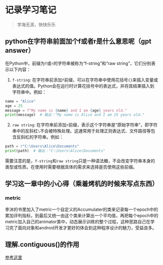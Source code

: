 # 记录学习笔记

> 学海无涯，快快乐乐

## python在字符串前面加个f或者r是什么意思呢（gpt answer）

在Python中，前缀为`f`或`r`的字符串被称为“f-string”和“raw string”，它们分别表示以下内容：

1. `f-string`: 在字符串前添加`f`前缀，可以在字符串中使用花括号`{}`来插入变量或表达式的值。Python会在运行时计算花括号中的表达式，并将其结果插入到字符串中。例如：

```python
name = "Alice"
age = 25
message = f"My name is {name} and I am {age} years old."
print(message)  # 输出："My name is Alice and I am 25 years old."
```

2. `raw string`: 在字符串前添加`r`前缀，表示这个字符串是“原始字符串”，即字符串中的反斜杠`\`不会被特殊处理。这通常用于处理正则表达式、文件路径等包含反斜杠的字符串。例如：

```python
path = r"C:\Users\Alice\Documents"
print(path)  # 输出："C:\Users\Alice\Documents"
```

需要注意的是，`f-string`和`raw string`只是一种语法糖，不会改变字符串本身的类型或性质。在使用时需要根据具体的需求来选择是否使用这些前缀。

## 学习这一章中的小心得（乘着烤机的时候来写点东西）

### metric

李沐的书里加入了metric一个自定义的Accumulater的类来记录每一个epoch中的累加评判指标，到最后又统一由这个类来计算出一个平均值，再把每个epoch中的metric加入自己的animator类中，动态展示训练的整个过程，这种思路自己在学习完了面向对象和android开发才更好的体会到这种程序设计的魅力，受益良多。

## 理解.contiguous()的作用

[参考这里](https://stackoverflow.com/questions/48915810/what-does-contiguous-do-in-pytorch)